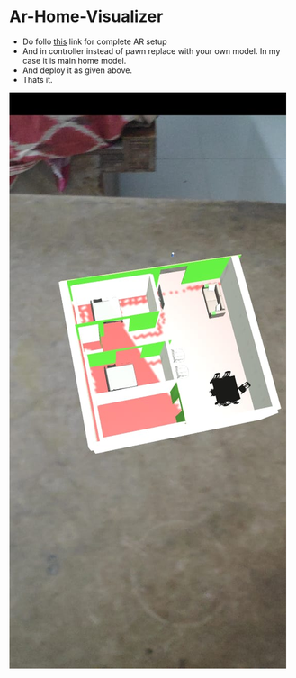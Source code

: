 # Ar-Home-Visualizer

* Do follo [this](https://developers.google.com/ar/develop/unity/quickstart-android) link for complete AR setup
* And in controller instead of pawn replace with your own model. In my case it is main home model.
* And deploy it as given above.
* Thats it.

![img](https://github.com/saikrishna759/Ar-Home-Visualizer/blob/master/arhome.jpg)


